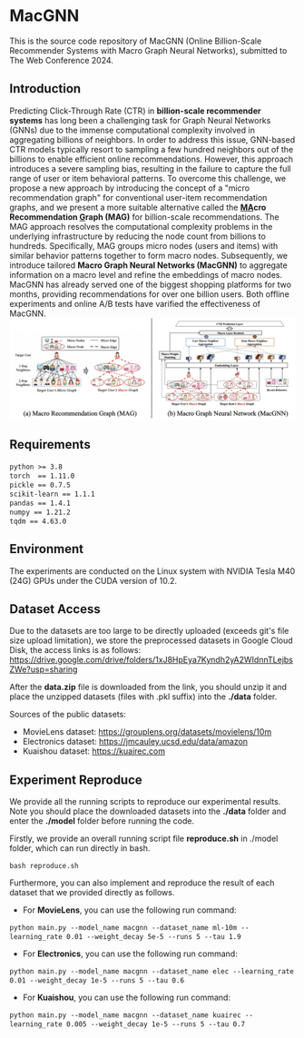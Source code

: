 # MacGNN
This is the source code repository of MacGNN (Online Billion-Scale Recommender Systems with Macro Graph Neural Networks), submitted to The Web Conference 2024.

## Introduction
Predicting Click-Through Rate (CTR) in **billion-scale recommender systems** has long been a challenging task for Graph Neural Networks (GNNs) due to the immense computational complexity involved in aggregating billions of neighbors. In order to address this issue, GNN-based CTR models typically resort to sampling a few hundred neighbors out of the billions to enable efficient online recommendations. However, this approach introduces a severe sampling bias, resulting in the failure to capture the full range of user or item behavioral patterns. To overcome this challenge, we propose a new approach by introducing the concept of a "micro recommendation graph" for conventional user-item recommendation graphs, and we present a more suitable alternative called the **<u>MA</u>cro Recommendation <u>G</u>raph (MAG)** for billion-scale recommendations. The MAG approach resolves the computational complexity problems in the underlying infrastructure by reducing the node count from billions to hundreds. Specifically, MAG groups micro nodes (users and items) with similar behavior patterns together to form macro nodes. Subsequently, we introduce tailored **Macro Graph Neural Networks (MacGNN)** to aggregate information on a macro level and refine the embeddings of macro nodes. MacGNN has already served one of the biggest shopping platforms for two months, providing recommendations for over one billion users. Both offline experiments and online A/B tests have varified the effectiveness of MacGNN.
![The illustration of MAG and MacGNN](./MacGNN-fig.png "The illustration of MAG and MacGNN")

## Requirements
```
python >= 3.8
torch  == 1.11.0
pickle == 0.7.5
scikit-learn == 1.1.1
pandas == 1.4.1
numpy == 1.21.2
tqdm == 4.63.0
```

## Environment
The experiments are conducted on the Linux system with NVIDIA Tesla M40 (24G) GPUs under the CUDA version of 10.2.

## Dataset Access
Due to the datasets are too large to be directly uploaded (exceeds git's file size upload limitation), we store the preprocessed datasets in Google Cloud Disk, the access links is as follows: https://drive.google.com/drive/folders/1xJ8HpEya7Kyndh2yA2WIdnnTLejbsZWe?usp=sharing

After the **data.zip** file is downloaded from the link, you should unzip it and place the unzipped datasets (files with .pkl suffix) into the **./data** folder.

Sources of the public datasets:
* MovieLens dataset: https://grouplens.org/datasets/movielens/10m
* Electronics dataset: https://jmcauley.ucsd.edu/data/amazon
* Kuaishou dataset: https://kuairec.com

## Experiment Reproduce
We provide all the running scripts to reproduce our experimental results. Note you should place the downloaded datasets into the **./data** folder and enter the **./model** folder before running the code.

Firstly, we provide an overall running script file **reproduce.sh** in ./model folder, which can run directly in bash.
```
bash reproduce.sh
```

Furthermore, you can also implement and reproduce the result of each dataset that we provided directly as follows.

* For **MovieLens**, you can use the following run command:
```
python main.py --model_name macgnn --dataset_name ml-10m --learning_rate 0.01 --weight_decay 5e-5 --runs 5 --tau 1.9
```

* For **Electronics**, you can use the following run command:
```
python main.py --model_name macgnn --dataset_name elec --learning_rate 0.01 --weight_decay 1e-5 --runs 5 --tau 0.6
```

* For **Kuaishou**, you can use the following run command:
```
python main.py --model_name macgnn --dataset_name kuairec --learning_rate 0.005 --weight_decay 1e-5 --runs 5 --tau 0.7
```
